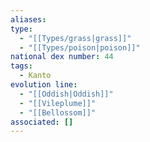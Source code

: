 ```yaml
---
aliases: 
type:
  - "[[Types/grass|grass]]"
  - "[[Types/poison|poison]]"
national dex number: 44
tags:
  - Kanto
evolution line:
  - "[[Oddish|Oddish]]"
  - "[[Vileplume]]"
  - "[[Bellossom]]"
associated: []
---
```


